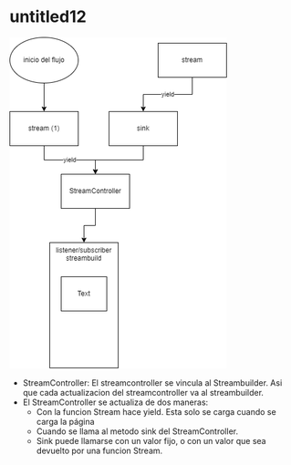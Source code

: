 # untitled12

![imagen1.png](imagen1.png)

* StreamController: El streamcontroller se vincula al Streambuilder. Asi que cada actualizacion del streamcontroller va al streambuilder.
* El StreamController se actualiza de dos maneras:
  * Con la funcion Stream hace yield. Esta solo se carga cuando se carga la página
  * Cuando se llama al metodo sink del StreamController.
  * Sink puede llamarse con un valor fijo, o con un valor que sea devuelto por una funcion Stream.

